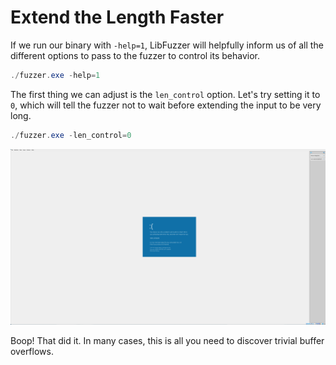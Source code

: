 # Extend the Length Faster

If we run our binary with `-help=1`, LibFuzzer will helpfully inform us of all the
different options to pass to the fuzzer to control its behavior.

```powershell
./fuzzer.exe -help=1
```

The first thing we can adjust is the `len_control` option. Let's try setting it to `0`,
which will tell the fuzzer not to wait before extending the input to be very long.

```powershell
./fuzzer.exe -len_control=0
```

![](images/2023-12-21-14-27-35.png)

Boop! That did it. In many cases, this is all you need to discover trivial buffer
overflows.

